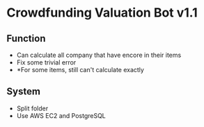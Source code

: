 # Crowdfunding Valuation Bot v1.1

## Function
- Can calculate all company that have encore in their items
- Fix some trivial error
- *For some items, still can't calculate exactly
## System
- Split folder
- Use AWS EC2 and PostgreSQL

